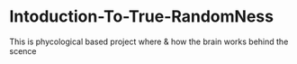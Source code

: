 # Intoduction-To-True-RandomNess
This is phycological based project where &amp; how the brain works behind the scence
